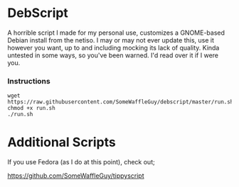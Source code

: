 # DebScript
A horrible script I made for my personal use, customizes a GNOME-based Debian install from the netiso. I may or may not ever update this, use it however you want, up to and including mocking its lack of quality. Kinda untested in some ways, so you've been warned. I'd read over it if I were you.

### Instructions

```
wget https://raw.githubusercontent.com/SomeWaffleGuy/debscript/master/run.sh
chmod +x run.sh
./run.sh
```

# Additional Scripts
If you use Fedora (as I do at this point), check out;

https://github.com/SomeWaffleGuy/tippyscript
